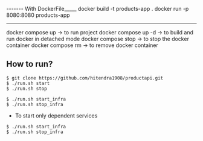
------- With DockerFile_____
docker build -t products-app .
docker run -p 8080:8080 products-app

----
docker compose up -> to run project
docker compose up -d -> to build and run docker in detached mode
docker compose stop -> to stop the docker container
docker compose rm -> to remove docker container

## How to run?

```shell
$ git clone https://github.com/hitendra1908/productapi.git
$ ./run.sh start
$ ./run.sh stop

$ ./run.sh start_infra
$ ./run.sh stop_infra
```

* To start only dependent services

```shell
$ ./run.sh start_infra
$ ./run.sh stop_infra
```

